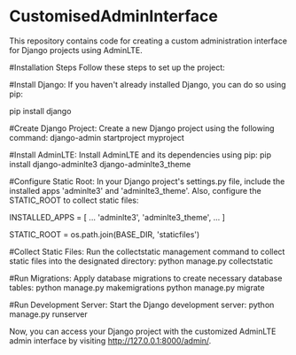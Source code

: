# CustomisedAdminInterface
This repository contains code for creating a custom administration interface for Django projects using AdminLTE.

#Installation Steps
Follow these steps to set up the project:

#Install Django: If you haven't already installed Django, you can do so using pip:

pip install django

#Create Django Project: Create a new Django project using the following command:
django-admin startproject myproject

#Install AdminLTE: Install AdminLTE and its dependencies using pip:
pip install django-adminlte3 django-adminlte3_theme

#Configure Static Root: In your Django project's settings.py file, include the installed apps 'adminlte3' and 'adminlte3_theme'. Also, configure the STATIC_ROOT to collect static files:

INSTALLED_APPS = [
    ...
    'adminlte3',
    'adminlte3_theme',
    ...
]

STATIC_ROOT = os.path.join(BASE_DIR, 'staticfiles')

#Collect Static Files: Run the collectstatic management command to collect static files into the designated directory:
python manage.py collectstatic

#Run Migrations: Apply database migrations to create necessary database tables:
python manage.py makemigrations
python manage.py migrate

#Run Development Server: Start the Django development server:
python manage.py runserver

Now, you can access your Django project with the customized AdminLTE admin interface by visiting http://127.0.0.1:8000/admin/.
